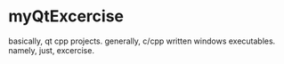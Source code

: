 # myQtExcercise
basically, qt cpp projects.
generally, c/cpp written windows executables.
namely, just, excercise.
